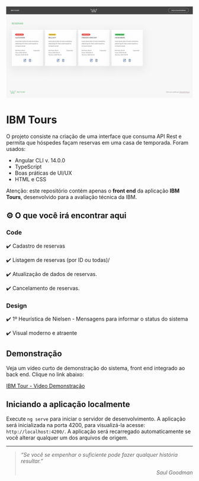 ![Tela inicial da IBM Tours](/src/assets/images/register_screen.gif)

# IBM Tours

O projeto consiste na criação de uma interface que consuma API Rest e permita que hóspedes façam reservas em uma casa de temporada. Foram usados:

- Angular CLI v. 14.0.0
- TypeScript
- Boas práticas de UI/UX
- HTML e CSS

Atenção: este repositório contém apenas o **front end** da aplicação **IBM Tours**, desenvolvido para a avaliação técnica da IBM.

## ⚙️ O que você irá encontrar aqui

### Code

:heavy_check_mark: Cadastro de reservas

:heavy_check_mark: Listagem de reservas (por ID ou todas)/

:heavy_check_mark: Atualização de dados de reservas.

:heavy_check_mark: Cancelamento de reservas.

### Design

:heavy_check_mark: 1º Heurística de Nielsen - Mensagens para informar o status do sistema

:heavy_check_mark: Visual moderno e atraente

## Demonstração

Veja um vídeo curto de demonstração do sistema, front end integrado ao back end. Clique no link abaixo:

[IBM Tour - Video Demonstração](#https://www.youtube.com/embed/UQdPPougiPo)

## Iniciando a aplicação localmente

Execute `ng serve` para iniciar o servidor de desenvolvimento. A aplicação será inicializada na porta 4200, para visualizá-la acesse: `http://localhost:4200/`. A aplicação será recarregado automaticamente se você alterar qualquer um dos arquivos de origem.

---

> _“Se você se empenhar o suficiente pode fazer qualquer história resultar.” <div style="text-align: right"> Saul Goodman_ </div>
